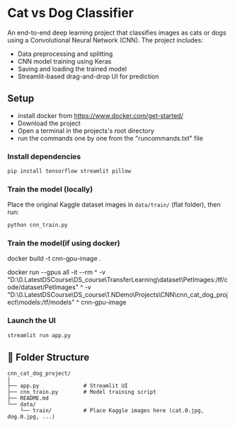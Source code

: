 # Cat vs Dog Classifier 

An end-to-end deep learning project that classifies images as cats or dogs using a Convolutional Neural Network (CNN). The project includes:

- Data preprocessing and splitting
- CNN model training using Keras
- Saving and loading the trained model
- Streamlit-based drag-and-drop UI for prediction

##  Setup

 - install docker from https://www.docker.com/get-started/ 
 - Download the project 
 - Open a terminal in the projects's root directory
 - run the commands one by one from the "runcommands.txt" file

### Install dependencies

```bash
pip install tensorflow streamlit pillow
```

### Train the model (locally)

Place the original Kaggle dataset images in `data/train/` (flat folder), then run:

```bash
python cnn_train.py
```
### Train the model(if using docker)

docker build -t cnn-gpu-image .

docker run --gpus all -it --rm ^
  -v "D:\\0.LatestDSCourse\\DS_course\\TransferLearning\\dataset\\PetImages:/tf/code/dataset/PetImages" ^
  -v "D:\\0.LatestDSCourse\\DS_course\\1.NDemo\\Projects\\CNN\\cnn_cat_dog_project\\models:/tf/models" ^
  cnn-gpu-image


### Launch the UI

```bash
streamlit run app.py
```

## 📁 Folder Structure

```
cnn_cat_dog_project/
│
├── app.py              # Streamlit UI
├── cnn_train.py        # Model training script
├── README.md
└── data/
    └── train/          # Place Kaggle images here (cat.0.jpg, dog.0.jpg, ...)
```


